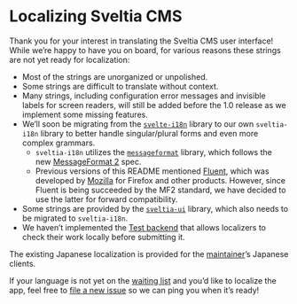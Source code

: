 # Localizing Sveltia CMS

Thank you for your interest in translating the Sveltia CMS user interface! While we’re happy to have you on board, for various reasons these strings are not yet ready for localization:

- Most of the strings are unorganized or unpolished.
- Some strings are difficult to translate without context.
- Many strings, including configuration error messages and invisible labels for screen readers, will still be added before the 1.0 release as we implement some missing features.
- We’ll soon be migrating from the [`svelte-i18n`](https://github.com/kaisermann/svelte-i18n) library to our own `sveltia-i18n` library to better handle singular/plural forms and even more complex grammars.
  - `sveltia-i18n` utilizes the [`messageformat`](https://github.com/messageformat/messageformat) library, which follows the new [MessageFormat 2](https://github.com/unicode-org/message-format-wg) spec.
  - Previous versions of this README mentioned [Fluent](https://projectfluent.org/), which was developed by [Mozilla](https://www.mozilla.org/) for Firefox and other products. However, since Fluent is being succeeded by the MF2 standard, we have decided to use the latter for forward compatibility.
- Some strings are provided by the [`sveltia-ui`](https://github.com/sveltia/sveltia-ui) library, which also needs to be migrated to `sveltia-i18n`.
- We haven’t implemented the [Test backend](https://decapcms.org/docs/test-backend/) that allows localizers to check their work locally before submitting it.

The existing Japanese localization is provided for the [maintainer](https://github.com/kyoshino)’s Japanese clients.

If your language is not yet on the [waiting list](https://github.com/sveltia/sveltia-cms/labels/l10n) and you’d like to localize the app, feel free to [file a new issue](https://github.com/sveltia/sveltia-cms/issues/new?labels=l10n) so we can ping you when it’s ready!
